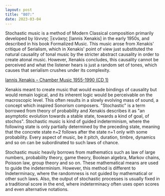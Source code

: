 ```yaml
---
layout: post
title: "807:"
date: 2023-03-04
---
```


Stochastic music is a method of Modern Classical composition primarily developed by Ιάννης Ξενάκης \[Iannis Xenakis\] in the early 1950s, and described in his book Formalized Music. This music arose from Xenakis' critique of Serialism, which in Xenakis' point of view just substituted the natural causality of tonal music by the stricter abstract causality in order to create atonal music. However, Xenakis concludes, this causality cannot be perceived and what the listener hears is just a random set of tones, which causes that serialism crushes under its complexity.

[Iannis Xenakis – Chamber Music 1955-1990 (CD 1\)](https://youtu.be/y-gAPcBw-kQ)

Xenakis meant to create music that would evade bindings of causality but would remain logical, and its inherent logic would be perceivable on the macroscopic level. This often results in a slowly evolving mass of sound, a concept which inspired Sonorism composers. "Stochastic" is a term borrowed from theory of probability and Xenakis describes it as "an asymptotic evolution towards a stable state, towards a kind of goal, of stochos". Stochastic music is kind of guided indeterminism, where the following state is only partially determined by the preceding state, meaning that the concrete state n+2 follows after the state n+1 only with some probability. Every aspect of music, be it pitch, duration, timbre, dynamics and so on can be subordinated to such laws of chance.

Stochastic music heavily borrows from mathematics such as law of large numbers, probability theory, game theory, Boolean algebra, Markov chains, Poisson law, group theory and so on. These mathematical means are used to guide the indeterminism. However, this method is different to Indeterminacy, where the randomness is not guided by mathematical or other such laws. Also, the output of stochastic processes is usually fixed in a traditional score in the end, where indeterminacy often uses open scores and even alternative notations.
